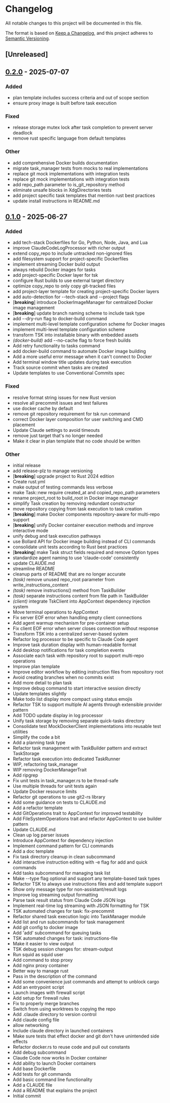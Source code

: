 # Changelog

All notable changes to this project will be documented in this file.

The format is based on [Keep a Changelog](https://keepachangelog.com/en/1.0.0/),
and this project adheres to [Semantic Versioning](https://semver.org/spec/v2.0.0.html).

## [Unreleased]

## [0.2.0](https://github.com/dtormoen/tsk/compare/v0.1.0...v0.2.0) - 2025-07-07

### Added

- plan template includes success criteria and out of scope section
- ensure proxy image is built before task execution

### Fixed

- release storage mutex lock after task completion to prevent server deadlock
- remove rust specific language from default templates

### Other

- add comprehensive Docker builds documentation
- migrate task_manager tests from mocks to real implementations
- replace git mock implementations with integration tests
- replace git mock implementations with integration tests
- add repo_path parameter to is_git_repository method
- eliminate unsafe blocks in XdgDirectories tests
- add project specific task templates that mention rust best practices
- update install instructions in README.md

## [0.1.0](https://github.com/dtormoen/tsk/releases/tag/v0.1.0) - 2025-06-27

### Added

- add tech-stack Dockerfiles for Go, Python, Node, Java, and Lua
- improve ClaudeCodeLogProcessor with richer output
- extend copy_repo to include untracked non-ignored files
- add filesystem support for project-specific Dockerfiles
- implement streaming Docker build output
- always rebuild Docker images for tasks
- add project-specific Docker layer for tsk
- configure Rust builds to use external target directory
- optimize copy_repo to only copy git-tracked files
- add project-layer template for creating project-specific Docker layers
- add auto-detection for --tech-stack and --project flags
- [**breaking**] introduce DockerImageManager for centralized Docker image management
- [**breaking**] update branch naming scheme to include task type
- add --dry-run flag to docker-build command
- implement multi-level template configuration scheme for Docker images
- implement multi-level template configuration scheme
- transform TSK into installable binary with embedded assets
- *(docker-build)* add --no-cache flag to force fresh builds
- Add retry functionality to tasks command
- add docker-build command to automate Docker image building
- Add a more useful error message when it can't connect to Docker
- Add terminal window title updates during task execution
- Track source commit when tasks are created
- Update templates to use Conventional Commits spec

### Fixed

- resolve format string issues for new Rust version
- resolve all precommit issues and test failures
- use docker cache by default
- remove git repository requirement for tsk run command
- correct Docker layer composition for user switching and CMD placement
- Update Claude settings to avoid timeouts
- remove just target that's no longer needed
- Make it clear in plan template that no code should be written

### Other

- initial release
- add release-plz to manage versioning
- [**breaking**] upgrade project to Rust 2024 edition
- Create rust.yml
- make output of testing commands less verbose
- make Task::new require created_at and copied_repo_path parameters
- rename project_root to build_root in Docker image manager
- simplify Task creation by removing redundant constructor
- move repository copying from task execution to task creation
- [**breaking**] make Docker components repository-aware for multi-repo support
- [**breaking**] unify Docker container execution methods and improve interactive mode
- unify debug and task execution pathways
- use Bollard API for Docker image building instead of CLI commands
- consolidate unit tests according to Rust best practices
- [**breaking**] make Task struct fields required and remove Option types
- standardize agent naming to use 'claude-code' consistently
- update CLAUDE.md
- streamline README
- cleanup parts of README that are no longer accurate
- *(task)* remove unused repo_root parameter from write_instructions_content
- *(task)* remove instructions() method from TaskBuilder
- *(task)* separate instructions content from file path in TaskBuilder
- *(client)* integrate TskClient into AppContext dependency injection system
- Move terminal operations to AppContext
- Fix server EOF error when handling empty client connections
- Add agent warmup mechanism for pre-container setup
- Fix client EOF error when server closes connection without response
- Transform TSK into a centralized server-based system
- Refactor log processor to be specific to Claude Code agent
- Improve task duration display with human-readable format
- Add desktop notifications for task completion events
- Associate each task with repository root to support multi-repo operations
- Improve plan template
- Improve editor workflow by editing instruction files from repository root
- Avoid creating branches when no commits exist
- Add more detail to plan task
- Improve debug command to start interactive session directly
- Update templates slightly
- Make todo list display more compact using status emojis
- Refactor TSK to support multiple AI agents through extensible provider pattern
- Add TODO update display in log processor
- Unify task storage by removing separate quick-tasks directory
- Consolidate test MockDockerClient implementations into reusable test utilities
- Simplify the code a bit
- Add a planning task type
- Refactor task management with TaskBuilder pattern and extract TaskStorage
- Refactor task execution into dedicated TaskRunner
- WIP, refactoring task_manager
- WIP removing DockerManagerTrait
- Add ripgrep
- Fix unit tests in task_manager.rs to be thread-safe
- Use multiple threads for unit tests again
- Update Docker resource limits
- Refactor git operations to use git2-rs library
- Add some guidance on tests to CLAUDE.md
- Add a refactor template
- Add GitOperations trait to AppContext for improved testability
- Add FileSystemOperations trait and refactor AppContext to use builder pattern
- Update CLAUDE.md
- Clean up log parser issues
- Introduce AppContext for dependency injection
- Implement command pattern for CLI commands
- Add a doc template
- Fix task directory cleanup in clean subcommand
- Add interactive instruction editing with -e flag for add and quick commands
- Add tasks subcommand for managing task list
- Make --type flag optional and support any template-based task types
- Refactor TSK to always use instructions files and add template support
- Show only message type for non-assistant/result logs
- Improve log streaming output formatting
- Parse task result status from Claude Code JSON logs
- Implement real-time log streaming with JSON formatting for TSK
- TSK automated changes for task: fix-precommit
- Refactor shared task execution logic into TaskManager module
- Add list and run subcommands for task management
- Add git config to docker image
- Add 'add' subcommand for queuing tasks
- TSK automated changes for task: instructions-file
- Make it easier to view output
- TSK debug session changes for: stream-output
- Run squid as squid user
- Add command to stop proxy
- Add nginx proxy container
- Better way to manage rust
- Pass in the description of the command
- Add some convenience just commands and attempt to unblock cargo
- Add an entrypoint script
- Launch images with firewall script
- Add setup for firewall rules
- Fix to properly merge branches
- Switch from using worktrees to copying the repo
- Add .claude directory to version control
- Add claude config file
- allow networking
- Include claude directory in launched containers
- Make sure tests that effect docker and git don't have unintended side effects
- Refactor docker.rs to reuse code and pull out constants
- Add debug subcommand
- Claude Code now works in Docker container
- Add ability to launch Docker containers
- Add base Dockerfile
- Add tests for git commands
- Add basic command line functionality
- Add a CLAUDE file
- Add a README that explains the project
- Initial commit
